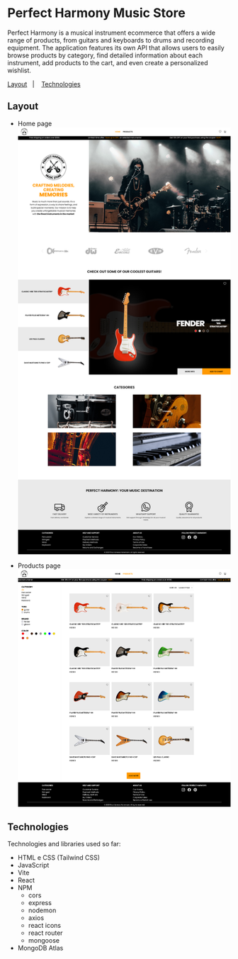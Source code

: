 # Perfect Harmony Music Store

<p>
  Perfect Harmony is a musical instrument ecommerce that offers a wide range of products, from guitars and keyboards to drums and recording equipment. The application features its own API that allows users to easily browse products by category, find detailed information about each instrument, add products to the cart, and even create a personalized wishlist. 
</p>

<p>
  <a href="#layout">Layout</a>&nbsp;&nbsp;&nbsp;|&nbsp;&nbsp;&nbsp;
  <a href="#technologies">Technologies</a>
</p>

## Layout

- Home page
  ![](client/src/assets/home-page.png)

- Products page
  ![](client/src/assets/products-page.png)

## Technologies

Technologies and libraries used so far:

- HTML e CSS (Tailwind CSS)
- JavaScript
- Vite
- React
- NPM
  - cors
  - express
  - nodemon
  - axios
  - react icons
  - react router
  - mongoose
- MongoDB Atlas
